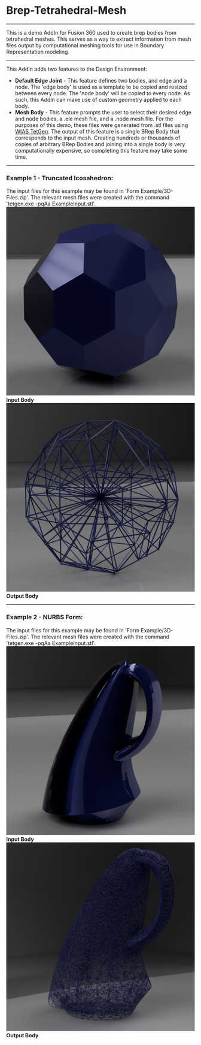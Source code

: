 # Brep-Tetrahedral-Mesh
___
This is a demo AddIn for Fusion 360 used to create brep bodies from tetrahedral meshes. This serves as a way to extract information from mesh files output by computational meshing tools for use in Boundary Representation modeling.
___
This AddIn adds two features to the Design Environment: 

* **Default Edge Joint** - This feature defines two bodies, and edge and a node. The 'edge body' is used as a template to be copied and resized between every node. The 'node body' will be copied to every node. As such, this AddIn can make use of custom geometry applied to each body.
* **Mesh Body** - This feature prompts the user to select their desired edge and node bodies, a .ele mesh file, and a .node mesh file. For the purposes of this demo, these files were generated from .stl files using [WIAS TetGen](https://wias-berlin.de/software/index.jsp?id=TetGen&lang=1). The output of this feature is a single BRep Body that corresponds to the input mesh. Creating hundreds or thousands of copies of arbitrary BRep Bodies and joining into a single body is very computationally expensive, so completing this feature may take some time.
___
### Example 1 - Truncated Icosahedron:
The input files for this example may be found in 'Form Example/3D-Files.zip'. The relevant mesh files were created with the command 'tetgen.exe -pqAa ExampleInput.stl'.
![Input Body](https://raw.githubusercontent.com/v-whitetail/brep-tetrahedral-mesh/master/Truncated%20Icosahedron%20Example/example-input.jpg)
**Input Body**
![Output Body](https://raw.githubusercontent.com/v-whitetail/brep-tetrahedral-mesh/master/Truncated%20Icosahedron%20Example/example-output.jpg)
**Output Body**
___
### Example 2 - NURBS Form:
The input files for this example may be found in 'Form Example/3D-Files.zip'. The relevant mesh files were created with the command 'tetgen.exe -pqAa ExampleInput.stl'.
![Input Body](https://raw.githubusercontent.com/v-whitetail/brep-tetrahedral-mesh/master/Form%20Example/example-input.jpg)
**Input Body**
![Output Body](https://raw.githubusercontent.com/v-whitetail/brep-tetrahedral-mesh/master/Form%20Example/example-output.jpg)
**Output Body**
